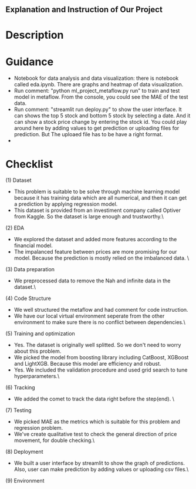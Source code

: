 ## Explanation and Instruction of Our Project
# Description 
# Guidance
* Notebook for data analysis and data visualization: there is notebook called eda.ipynb. There are graphs and heatmap of data visualization.
* Run comment: "python ml_project_metaflow.py run" to train and test model in metaflow. From the console, you could see the MAE of the test data.
* Run comment: "streamlit run deploy.py" to show the user interface. It can shows the top 5 stock and bottom 5 stock by selecting a date. And it can show a stock price change by entering the stock id. You could play around here by adding values to get prediction or uploading files for prediction. But The uploaed file has to be have a right format.
* 
# Checklist
(1) Dataset
* This problem is suitable to be solve through machine learning model because it has training data which are all numerical, and then it can get a prediction by applying regression model.
* This dataset is provided from an investiment company called Optiver from Kaggle. So the dataset is large enough and trustworthy.\

(2) EDA
* We explored the dataset and added more features according to the financial model.
* The impalanced feature between prices are more promising for our model. Because the prediction is mostly relied on the imbalanced data. \

(3) Data preparation
* We preprocessed data to remove the Nah and infinite data in the dataset.\

(4) Code Structure
* We well structured the metaflow and had comment for code instruction.
* We have our local virtual environment seperate from the other environment to make sure there is no conflict between dependencies.\

(5) Training and optimization
* Yes. The dataset is originally well splitted. So we don't need to worry about this problem.
* We picked the model from boosting library including CatBoost, XGBoost and LightXGB. Because this model are efficiency and robust.
* Yes. We included the validation procedure and used grid search to tune hyperparameters.\

(6) Tracking
* We added the comet to track the data right before the step(end). \

(7) Testing
* We picked MAE as the metrics which is suitable for this problem and regression problem.
* We've create qualitative test to check the general direction of price movement, for double checking.\

(8) Deployment
* We built a user interface by streamlit to show the graph of predictions. Also, user can make prediction by adding values or uploading csv files.\

(9) Environment
